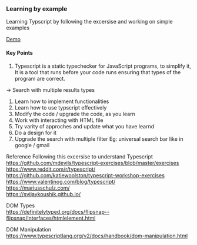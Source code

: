 ### Learning by example
Learning Typscript by following the excersise and working on simple examples

[Demo](https://optimistic-lamarr-ad8f4a.netlify.app/)

#### Key Points 
1. Typescript is a static typechecker for JavaScript programs, to simplify it, It is a tool that runs before your code runs ensuring that types of the program are correct.

-> Search with multiple results types
1. Learn how to implement functionalities 
2. Learn how to use typscript effectively
3. Modify the code / upgrade the code, as you learn
4. Work with interacting with HTML file
5. Try varity of approches and update what you have learnd
6. Do a design for it 
7. Upgrade the search with multiple filter Eg: universal search bar like in google / gmail  

Reference Following this excersise to understand Typescript \
https://github.com/mdevils/typescript-exercises/blob/master/exercises \
https://www.reddit.com/r/typescript/ \
https://github.com/katiewoolston/typescript-workshop-exercises \
https://www.valentinog.com/blog/typescript/ \
https://mariusschulz.com/ \
https://svijaykoushik.github.io/

DOM Types \
https://definitelytyped.org/docs/flipsnap--flipsnap/interfaces/htmlelement.html

DOM Manipulation \
https://www.typescriptlang.org/v2/docs/handbook/dom-manipulation.html
